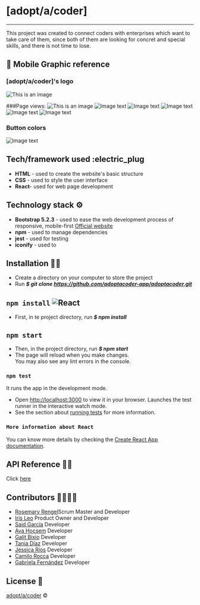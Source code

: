 # [adopt/a/coder]
***

This project was created to connect coders with enterprises which want to take care of them, since both of them are looking for concret and special skills, and there is not time to lose.

## :iphone: Mobile Graphic reference



### [adopt/a/coder]'s logo
![This is an image](./src/assets/img/img/icons/logo.png)

###Page views:
![This is an image](./src/assets/design/home.jpeg)
![Image text](./src/assets/design/home.jpeg)
![Image text](./src/assets/design/gallery.jpeg)
![Image text](./src/assets/design/form-coders.jpeg)
![Image text](./src/assets/design/form-enterprises.jpeg)
![Image text](./src/assets/design/contact.jpeg)

### Button colors
![Image text](src/assets/design/button.jpeg)



## Tech/framework used :electric_plug
* **HTML** - used to create the website's basic structure
* **CSS** - used to style the user interface
* **React**- used for web page development


## Technology stack :gear:
* **Bootstrap 5.2.3** - used to ease the web development process of responsive, mobile-first [Official website](https://getbootstrap.com/)
* **npm** - used to manage dependencies
* **jest** - used for testing
* **iconify** - used to 

## Installation :mechanic:
* Create a directory on your computer to store the project
* Run ***$ git clone https://github.com/adoptacoder-app/adoptacoder.git*** 

## `npm install` ![React](https://user-images.githubusercontent.com/116796625/216713430-33d87daf-c335-4155-8aa7-bcdc715c49d2.svg)
* First, in te project directory, run ***$ npm install***

## `npm start`
* Then, in the project directory, run ***$ npm start***
* The page will reload when you make changes.\
You may also see any lint errors in the console.

### `npm test`
It runs the app in the development mode.
* Open [http://localhost:3000](http://localhost:3000) to view it in your browser.
Launches the test runner in the interactive watch mode.
* See the section about [running tests](https://facebook.github.io/create-react-app/docs/running-tests) for more information.

### `More information about React`
You can know more details by checking the [Create React App documentation](https://facebook.github.io/create-react-app/docs/getting-started).

## API Reference 👩‍💻
Click [here](https://63f6400d59c944921f706c26.mockapi.io/api/user) 



## Contributors :family_woman_woman_girl_girl: 
* [Rosemary Rengel](https://github.com/rrengelj)Scrum Master and Developer
* [Iris Leo](https://github.com/mauisiri) Product Owner and Developer
* [Said García](https://github.com/SaidGM) Developer
* [Ava Hocsem](https://github.com/hocsem) Developer
* [Galit Bixio](https://github.com/gbixio) Developer
* [Tania Díaz](https://github.com/TaniaPandal) Developer
* [Jéssica Ríos](https://github.com/JessRm04) Developer
* [Camilo Rocca](https://github.com/camilorocca) Developer
* [Gabriela Fernández](https://github.com/gabyfdez90) Developer

## License :closed_lock_with_key:
[adopt/a/coder](https://github.com/adoptacoder-app) ©








